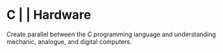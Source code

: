 # C | | Hardware

Create parallel between the C programming language and understanding mechanic, analogue, and digital computers. 
